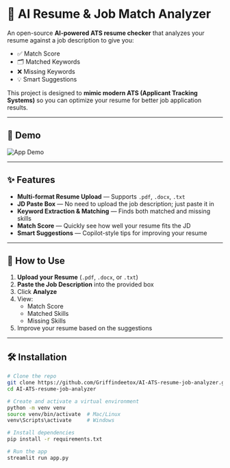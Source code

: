 # 🚀 AI Resume & Job Match Analyzer

An open-source **AI-powered ATS resume checker** that analyzes your resume against a job description to give you:
- ✅ Match Score  
- 🗂 Matched Keywords  
- ❌ Missing Keywords  
- 💡 Smart Suggestions

This project is designed to **mimic modern ATS (Applicant Tracking Systems)** so you can optimize your resume for better job application results.

---

## 🎥 Demo

![App Demo](https://github.com/user-attachments/assets/bffc9900-e909-424f-9f1b-3230bdbce286)

---

## ✨ Features

- **Multi-format Resume Upload** — Supports `.pdf`, `.docx`, `.txt`
- **JD Paste Box** — No need to upload the job description; just paste it in
- **Keyword Extraction & Matching** — Finds both matched and missing skills
- **Match Score** — Quickly see how well your resume fits the JD
- **Smart Suggestions** — Copilot-style tips for improving your resume

---

## 📌 How to Use

1. **Upload your Resume** (`.pdf`, `.docx`, or `.txt`)
2. **Paste the Job Description** into the provided box
3. Click **Analyze**
4. View:
   - Match Score  
   - Matched Skills  
   - Missing Skills  
5. Improve your resume based on the suggestions

---

## 🛠 Installation

```bash
# Clone the repo
git clone https://github.com/Griffindeetox/AI-ATS-resume-job-analyzer.git
cd AI-ATS-resume-job-analyzer

# Create and activate a virtual environment
python -m venv venv
source venv/bin/activate  # Mac/Linux
venv\Scripts\activate     # Windows

# Install dependencies
pip install -r requirements.txt

# Run the app
streamlit run app.py
